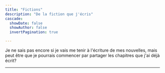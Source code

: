 ```yaml
---
title: "Fictions"
description: "De la fiction que j'écris"
cascade:
  showDate: false
  showAuthor: false
  invertPagination: true

---
```


Je ne sais pas encore si je vais me tenir à l'écriture de mes nouvelles, mais peut être que je pourrais commencer par partager 
les chapitres que j'ai déjà écrit?

---


